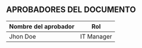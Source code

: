
## APROBADORES DEL DOCUMENTO

| Nombre del aprobador | Rol |
| --------- | --------- |
| Jhon Doe | IT Manager |